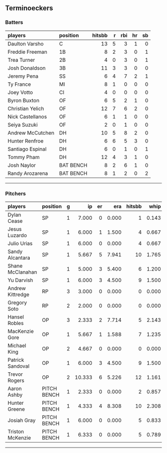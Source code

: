 ## Terminoeckers

### Batters

 
|players          |position  | hitsbb|  r| rbi| hr| sb| 
|:----------------|:---------|------:|--:|---:|--:|--:| 
|Daulton Varsho   |C         |     13|  5|   3|  1|  0| 
|Freddie Freeman  |1B        |      8|  2|   3|  0|  1| 
|Trea Turner      |2B        |      4|  0|   3|  0|  1| 
|Josh Donaldson   |3B        |     11|  3|   3|  0|  0| 
|Jeremy Pena      |SS        |      6|  4|   7|  2|  1| 
|Ty France        |MI        |      8|  1|   0|  0|  0| 
|Joey Votto       |CI        |      4|  0|   0|  0|  0| 
|Byron Buxton     |OF        |      6|  5|   2|  1|  0| 
|Christian Yelich |OF        |     12|  7|   6|  2|  0| 
|Nick Castellanos |OF        |      6|  1|   1|  0|  0| 
|Seiya Suzuki     |OF        |      2|  0|   1|  0|  0| 
|Andrew McCutchen |DH        |     10|  5|   8|  2|  0| 
|Hunter Renfroe   |DH        |      6|  6|   5|  3|  0| 
|Santiago Espinal |DH        |      6|  0|   1|  0|  1| 
|Tommy Pham       |DH        |     12|  4|   3|  1|  0| 
|Josh Naylor      |BAT BENCH |      8|  2|   6|  1|  0| 
|Randy Arozarena  |BAT BENCH |      8|  1|   2|  0|  2| 

* * *

### Pitchers

 
|players          |position    |  g|     ip| er|   era| hitsbb|  whip| so|  w| sv| 
|:----------------|:-----------|--:|------:|--:|-----:|------:|-----:|--:|--:|--:| 
|Dylan Cease      |SP          |  1|  7.000|  0| 0.000|      1| 0.143| 11|  1|  0| 
|Jesus Luzardo    |SP          |  1|  6.000|  1| 1.500|      4| 0.667|  5|  1|  0| 
|Julio Urias      |SP          |  1|  6.000|  0| 0.000|      4| 0.667|  4|  1|  0| 
|Sandy Alcantara  |SP          |  1|  5.667|  5| 7.941|     10| 1.765|  6|  0|  0| 
|Shane McClanahan |SP          |  1|  5.000|  3| 5.400|      6| 1.200| 11|  0|  0| 
|Yu Darvish       |SP          |  1|  6.000|  3| 4.500|      9| 1.500|  5|  1|  0| 
|Andrew Kittredge |RP          |  3|  3.000|  0| 0.000|      0| 0.000|  3|  1|  1| 
|Gregory Soto     |RP          |  2|  2.000|  0| 0.000|      0| 0.000|  3|  0|  1| 
|Hansel Robles    |OP          |  3|  2.333|  2| 7.714|      5| 2.143|  2|  0|  0| 
|MacKenzie Gore   |OP          |  1|  5.667|  1| 1.588|      7| 1.235|  2|  0|  0| 
|Michael King     |OP          |  2|  4.667|  0| 0.000|      0| 0.000|  5|  0|  0| 
|Patrick Sandoval |OP          |  1|  6.000|  3| 4.500|      9| 1.500|  2|  0|  0| 
|Trevor Rogers    |OP          |  2| 10.333|  6| 5.226|     12| 1.161|  8|  1|  0| 
|Aaron Ashby      |PITCH BENCH |  1|  2.333|  0| 0.000|      2| 0.857|  3|  0|  0| 
|Hunter Greene    |PITCH BENCH |  1|  4.333|  4| 8.308|     10| 2.308|  6|  0|  0| 
|Josiah Gray      |PITCH BENCH |  1|  6.000|  0| 0.000|      5| 0.833|  3|  1|  0| 
|Triston McKenzie |PITCH BENCH |  1|  6.333|  0| 0.000|      5| 0.789|  7|  1|  0| 


* * *


